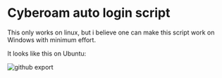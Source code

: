 # Cyberoam auto login script

This only works on linux, but i believe one can make this script work on Windows with minimum effort. 

It looks like this on Ubuntu: 

![github export](https://user-images.githubusercontent.com/74963545/133313789-44f2cdde-1aa2-47ec-b9e8-70436fadd0d7.png)

